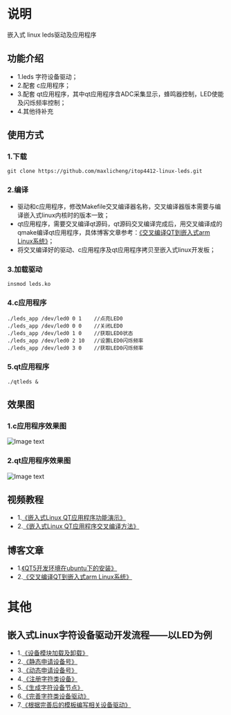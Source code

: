 # 说明
嵌入式 linux leds驱动及应用程序

## 功能介绍
- 1.leds 字符设备驱动；
- 2.配套 c应用程序；
- 3.配套 qt应用程序，其中qt应用程序含ADC采集显示，蜂鸣器控制，LED使能及闪烁频率控制；
- 4.其他待补充
  
## 使用方式
### 1.下载
```
git clone https://github.com/maxlicheng/itop4412-linux-leds.git 
```
### 2.编译
- 驱动和c应用程序，修改Makefile交叉编译器名称，交叉编译器版本需要与编译嵌入式linux内核时的版本一致；
- qt应用程序，需要交叉编译qt源码，qt源码交叉编译完成后，用交叉编译成的qmake编译qt应用程序，具体博客文章参考：[《交叉编译QT到嵌入式arm Linux系统》](https://www.maxlicheng.com/embedded/523.html "Title")；
- 将交叉编译好的驱动、c应用程序及qt应用程序拷贝至嵌入式linux开发板；
### 3.加载驱动
```
insmod leds.ko
```
### 4.c应用程序
```
./leds_app /dev/led0 0 1	//点亮LED0
./leds_app /dev/led0 0 0	//关闭LED0
./leds_app /dev/led0 1 0	//获取LED0状态
./leds_app /dev/led0 2 10	//设置LED0闪烁频率
./leds_app /dev/led0 3 0	//获取LED0闪烁频率
```
### 5.qt应用程序
```
./qtleds &
```

## 效果图
### 1.c应用程序效果图
![Image text](http://www.maxlicheng.com/wp-content/uploads/2019/07/LED应用程序.jpg)
### 2.qt应用程序效果图
![Image text](https://raw.githubusercontent.com/maxlicheng/itop4412-linux-leds/master/view/%E5%8A%9F%E8%83%BD%E5%9B%BE.jpg)

## 视频教程
- 1.[《嵌入式Linux QT应用程序功能演示》](https://www.bilibili.com/video/av60787366/)
- 2.[《嵌入式Linux QT应用程序交叉编译方法》](https://www.bilibili.com/video/av60787366/?p=2)

## 博客文章
- 1.[《QT5开发环境在ubuntu下的安装》](https://www.maxlicheng.com/embedded/513.html)
- 2.[《交叉编译QT到嵌入式arm Linux系统》](https://www.maxlicheng.com/embedded/523.html)

# 其他
## 嵌入式Linux字符设备驱动开发流程——以LED为例
- 1.[《设备模块加载及卸载》](https://www.maxlicheng.com/embedded/561.html "Title")
- 2.[《静态申请设备号》](https://www.maxlicheng.com/embedded/563.html "Title")
- 3.[《动态申请设备号》](https://www.maxlicheng.com/embedded/566.html "Title")
- 4.[《注册字符类设备》](https://www.maxlicheng.com/embedded/568.html "Title")
- 5.[《生成字符设备节点》](https://www.maxlicheng.com/embedded/569.html "Title")
- 6.[《完善字符类设备驱动》](https://www.maxlicheng.com/embedded/572.html "Title")
- 7.[《根据完善后的模板编写相关设备驱动》](https://www.maxlicheng.com/embedded/575.html "Title")

